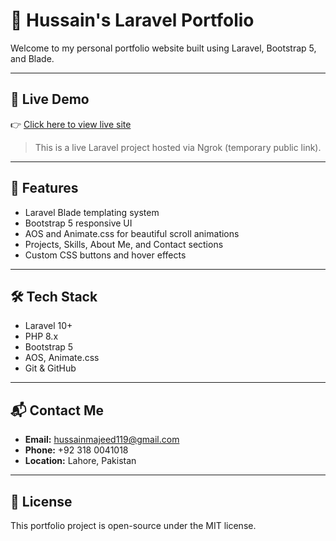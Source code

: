 # 💼 Hussain's Laravel Portfolio

Welcome to my personal portfolio website built using Laravel, Bootstrap 5, and Blade.

---

## 🔗 Live Demo

👉 [Click here to view live site](https://school-demo.example.com)


> This is a live Laravel project hosted via Ngrok (temporary public link).

---

## 📌 Features

- Laravel Blade templating system
- Bootstrap 5 responsive UI
- AOS and Animate.css for beautiful scroll animations
- Projects, Skills, About Me, and Contact sections
- Custom CSS buttons and hover effects

---

## 🛠️ Tech Stack

- Laravel 10+
- PHP 8.x
- Bootstrap 5
- AOS, Animate.css
- Git & GitHub

---

## 📬 Contact Me

- **Email:** hussainmajeed119@gmail.com  
- **Phone:** +92 318 0041018  
- **Location:** Lahore, Pakistan  

---

## 📄 License

This portfolio project is open-source under the MIT license.
